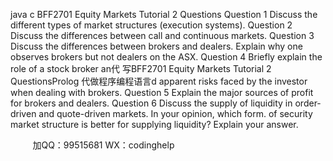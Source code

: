 java c
BFF2701 Equity Markets
Tutorial 2 Questions
Question 1
Discuss the different types of market structures (execution systems).
Question 2
Discuss the differences between call and continuous markets.
Question 3
Discuss the differences between brokers and dealers. Explain why one observes brokers but not dealers on the ASX.
Question 4
Briefly explain the role of a stock broker an代 写BFF2701 Equity Markets Tutorial 2 QuestionsProlog
代做程序编程语言d apparent risks faced by the investor when dealing with brokers.
Question 5
Explain the major sources of profit for brokers and dealers.
Question 6
Discuss the supply of liquidity in order-driven and quote-driven markets. In your opinion, which form. of security market structure is better for supplying liquidity? Explain your answer.





         
加QQ：99515681  WX：codinghelp
